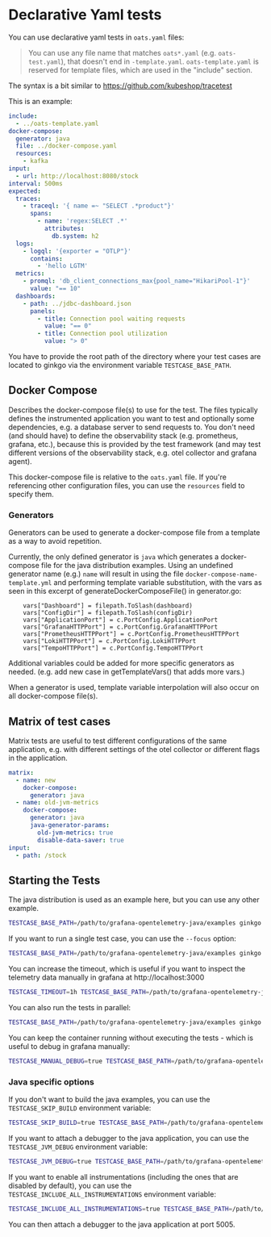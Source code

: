 # Declarative Yaml tests

You can use declarative yaml tests in `oats.yaml` files:

> You can use any file name that matches `oats*.yaml` (e.g. `oats-test.yaml`), that doesn't end in `-template.yaml`.
> `oats-template.yaml` is reserved for template files, which are used in the "include" section.

The syntax is a bit similar to https://github.com/kubeshop/tracetest

This is an example:

```yaml
include:
  - ../oats-template.yaml
docker-compose:
  generator: java
  file: ../docker-compose.yaml
  resources:
    - kafka
input:
  - url: http://localhost:8080/stock
interval: 500ms
expected:
  traces:
    - traceql: '{ name =~ "SELECT .*product"}'
      spans:
        - name: 'regex:SELECT .*'
          attributes:
            db.system: h2
  logs:
    - logql: '{exporter = "OTLP"}'
      contains: 
        - 'hello LGTM'
  metrics:
    - promql: 'db_client_connections_max{pool_name="HikariPool-1"}'
      value: "== 10"
  dashboards:
    - path: ../jdbc-dashboard.json
      panels:
        - title: Connection pool waiting requests
          value: "== 0"
        - title: Connection pool utilization
          value: "> 0"
```

You have to provide the root path of the directory where your test cases are located to ginkgo
via the environment variable `TESTCASE_BASE_PATH`.

## Docker Compose

Describes the docker-compose file(s) to use for the test.
The files typically defines the instrumented application you want to test and optionally some dependencies,
e.g. a database server to send requests to.
You don't need (and should have) to define the observability stack (e.g. prometheus, grafana, etc.),
because this is provided by the test framework (and may test different versions of the observability stack,
e.g. otel collector and grafana agent).

This docker-compose file is relative to the `oats.yaml` file.
If you're referencing other configuration files, you can use the `resources` field to specify them.

### Generators

Generators can be used to generate a docker-compose file from a template as a way to avoid repetition.

Currently, the only defined generator is `java` which generates a docker-compose file for the java distribution
examples.
Using an undefined generator name (e.g.) `name` will result in using the file `docker-compose-name-template.yml`
and performing template variable substitution, with the vars as seen in this excerpt of generateDockerComposeFile() in generator.go:
```
	vars["Dashboard"] = filepath.ToSlash(dashboard)
	vars["ConfigDir"] = filepath.ToSlash(configDir)
	vars["ApplicationPort"] = c.PortConfig.ApplicationPort
	vars["GrafanaHTTPPort"] = c.PortConfig.GrafanaHTTPPort
	vars["PrometheusHTTPPort"] = c.PortConfig.PrometheusHTTPPort
	vars["LokiHTTPPort"] = c.PortConfig.LokiHTTPPort
	vars["TempoHTTPPort"] = c.PortConfig.TempoHTTPPort
```
Additional variables could be added for more specific generators as needed. (e.g. add new case in getTemplateVars() that adds more vars.)

When a generator is used, template variable interpolation will also occur on all docker-compose file(s).
        
## Matrix of test cases

Matrix tests are useful to test different configurations of the same application, 
e.g. with different settings of the otel collector or different flags in the application.

```yaml
matrix:
  - name: new
    docker-compose:
      generator: java
  - name: old-jvm-metrics
    docker-compose:
      generator: java
      java-generator-params:
        old-jvm-metrics: true
        disable-data-saver: true
input:
  - path: /stock
```

## Starting the Tests

The java distribution is used as an example here, but you can use any other example.

```sh
TESTCASE_BASE_PATH=/path/to/grafana-opentelemetry-java/examples ginkgo -v -r
```

If you want to run a single test case, you can use the `--focus` option:

```sh
TESTCASE_BASE_PATH=/path/to/grafana-opentelemetry-java/examples ginkgo -v -r --focus="jdbc"
```

You can increase the timeout, which is useful if you want to inspect the telemetry data manually
in grafana at http://localhost:3000

```sh
TESTCASE_TIMEOUT=1h TESTCASE_BASE_PATH=/path/to/grafana-opentelemetry-java/examples ginkgo -v -r
```

You can also run the tests in parallel:

```sh
TESTCASE_BASE_PATH=/path/to/grafana-opentelemetry-java/examples ginkgo -v -r -p
```
                             
You can keep the container running without executing the tests - which is useful to debug in grafana manually:

```sh
TESTCASE_MANUAL_DEBUG=true TESTCASE_BASE_PATH=/path/to/grafana-opentelemetry-java/examples ginkgo -v -r
```

### Java specific options

If you don't want to build the java examples, you can use the `TESTCASE_SKIP_BUILD` environment variable:

```sh
TESTCASE_SKIP_BUILD=true TESTCASE_BASE_PATH=/path/to/grafana-opentelemetry-java/examples ginkgo -v -r
```

If you want to attach a debugger to the java application, you can use the `TESTCASE_JVM_DEBUG` environment variable:

```sh
TESTCASE_JVM_DEBUG=true TESTCASE_BASE_PATH=/path/to/grafana-opentelemetry-java/examples ginkgo -v -r
```

If you want to enable all instrumentations (including the ones that are disabled by default), you can use the `TESTCASE_INCLUDE_ALL_INSTRUMENTATIONS` environment variable:

```sh
TESTCASE_INCLUDE_ALL_INSTRUMENTATIONS=true TESTCASE_BASE_PATH=/path/to/grafana-opentelemetry-java/examples ginkgo -v -r
```
You can then attach a debugger to the java application at port 5005.
